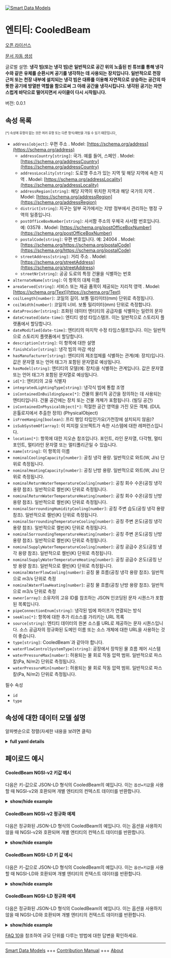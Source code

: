 <!-- 10-Header -->    
[![Smart Data Models](https://smartdatamodels.org/wp-content/uploads/2022/01/SmartDataModels_logo.png "Logo")](https://smartdatamodels.org)    
엔티티: CooledBeam    
===============<!-- /10-Header -->    
<!-- 15-License -->    
[오픈 라이선스](https://github.com/smart-data-models//dataModel.S4BLDG/blob/master/CooledBeam/LICENSE.md)    
[문서 자동 생성](https://docs.google.com/presentation/d/e/2PACX-1vTs-Ng5dIAwkg91oTTUdt8ua7woBXhPnwavZ0FxgR8BsAI_Ek3C5q97Nd94HS8KhP-r_quD4H0fgyt3/pub?start=false&loop=false&delayms=3000#slide=id.gb715ace035_0_60)    
<!-- /15-License -->    
<!-- 20-Description -->    
글로벌 설명: **냉각 빔(또는 냉각 빔)은 일반적으로 공간 위의 노출된 핀 튜브를 통해 냉각수와 같은 유체를 순환시켜 공기를 냉각하는 데 사용되는 장치입니다. 일반적으로 천장 근처 또는 천장 내부에 설치되는 냉각 빔은 대류를 이용해 자연적으로 상승하는 공간의 따뜻한 공기에 방열판 역할을 함으로써 그 아래 공간을 냉각시킵니다. 냉각된 공기는 자연스럽게 바닥으로 떨어지면서 사이클이 다시 시작됩니다.**    
버전: 0.0.1    
<!-- /20-Description -->    
<!-- 30-PropertiesList -->    
## 속성 목록    
<sup><sub>[*] 속성에 유형이 없는 것은 여러 유형 또는 다른 형식/패턴을 가질 수 있기 때문입니다</sub></sup>.    
- `address[object]`: 우편 주소  . Model: [https://schema.org/address](https://schema.org/address)	- `addressCountry[string]`: 국가. 예를 들어, 스페인  . Model: [https://schema.org/addressCountry](https://schema.org/addressCountry)    
	- `addressLocality[string]`: 도로명 주소가 있는 지역 및 해당 지역에 속한 지역  . Model: [https://schema.org/addressLocality](https://schema.org/addressLocality)    
	- `addressRegion[string]`: 해당 지역이 위치한 지역과 해당 국가의 지역  . Model: [https://schema.org/addressRegion](https://schema.org/addressRegion)    
	- `district[string]`: 지구는 일부 국가에서는 지방 정부에서 관리하는 행정 구역의 일종입니다.      
	- `postOfficeBoxNumber[string]`: 사서함 주소의 우체국 사서함 번호입니다. 예: 03578  . Model: [https://schema.org/postOfficeBoxNumber](https://schema.org/postOfficeBoxNumber)    
	- `postalCode[string]`: 우편 번호입니다. 예: 24004  . Model: [https://schema.org/https://schema.org/postalCode](https://schema.org/https://schema.org/postalCode)    
	- `streetAddress[string]`: 거리 주소  . Model: [https://schema.org/streetAddress](https://schema.org/streetAddress)    
	- `streetNr[string]`: 공공 도로의 특정 건물을 식별하는 번호      
- `alternateName[string]`: 이 항목의 대체 이름  - `areaServed[string]`: 서비스 또는 제공 품목이 제공되는 지리적 영역  . Model: [https://schema.org/Text](https://schema.org/Text)- `coilLength[number]`: 코일의 길이. 보통 밀리미터(mm) 단위로 측정됩니다.  - `coilWidth[number]`: 코일의 너비. 보통 밀리미터(mm) 단위로 측정합니다.  - `dataProvider[string]`: 조화된 데이터 엔티티의 공급자를 식별하는 일련의 문자  - `dateCreated[date-time]`: 엔티티 생성 타임스탬프. 이는 일반적으로 스토리지 플랫폼에서 할당합니다.  - `dateModified[date-time]`: 엔티티의 마지막 수정 타임스탬프입니다. 이는 일반적으로 스토리지 플랫폼에서 할당합니다.  - `description[string]`: 이 항목에 대한 설명  - `finishColor[string]`: 냉각 빔의 마감 색상  - `hasManufacturer[string]`: 엔티티의 제조업체를 식별하는 관계(예: 장치)입니다. 값은 문자열 또는 언어 태그가 포함된 문자열로 예상됩니다.  - `hasModel[string]`: 엔티티의 모델(예: 장치)을 식별하는 관계입니다. 값은 문자열 또는 언어 태그가 포함된 문자열로 예상됩니다.  - `id[*]`: 엔티티의 고유 식별자  - `integratedLightingType[string]`: 냉각식 빔에 통합 조명  - `isContainedInBuildingSpace[*]`: 건물의 물리적 공간을 정의하는 데 사용되는 엔티티입니다. 건물 공간에는 장치 또는 건물 개체가 포함됩니다. (빌딩 공간)  - `isContainedInPhysicalObject[*]`: 적절한 공간 영역을 가진 모든 객체.  (DUL 온톨로지에서 추출한 정의) (PhysicalObject)  - `isFreeHanging[boolean]`: 프리 행잉 타입인가요(가천장에 설치되지 않음)?  - `isSubSystemOf[array]`: 이 피지컬 오브젝트가 속한 시스템에 대한 레퍼런스입니다.  - `location[*]`: 항목에 대한 지오숀 참조입니다. 포인트, 라인 문자열, 다각형, 멀티포인트, 멀티라인 문자열 또는 멀티폴리곤일 수 있습니다.  - `name[string]`: 이 항목의 이름  - `nominalCoolingCapacity[number]`: 공칭 냉각 용량. 일반적으로 와트(W, J/s) 단위로 측정됩니다.  - `nominalHeatingCapacity[number]`: 공칭 난방 용량. 일반적으로 와트(W, J/s) 단위로 측정됩니다.  - `nominalReturnWaterTemperatureCooling[number]`: 공칭 회수 수온(공칭 냉각 용량 참조). 일반적으로 켈빈(K) 단위로 측정됩니다.  - `nominalReturnWaterTemperatureHeating[number]`: 공칭 회수 수온(공칭 난방 용량 참조). 일반적으로 켈빈(K) 단위로 측정됩니다.  - `nominalSorroundingHumidityCooling[number]`: 공칭 주변 습도(공칭 냉각 용량 참조). 일반적으로 켈빈(K) 단위로 측정됩니다.  - `nominalSorroundingTemperatureCooling[number]`: 공칭 주변 온도(공칭 냉각 용량 참조). 일반적으로 켈빈(K) 단위로 측정됩니다.  - `nominalSorroundingTemperatureHeating[number]`: 공칭 주변 온도(공칭 난방 용량 참조). 일반적으로 켈빈(K) 단위로 측정됩니다.  - `nominalSupplyWaterTemperatureCooling[number]`: 공칭 공급수 온도(공칭 냉각 용량 참조). 일반적으로 켈빈(K) 단위로 측정됩니다.  - `nominalSupplyWaterTemperatureHeating[number]`: 공칭 공급수 온도(공칭 난방 용량 참조). 일반적으로 켈빈(K) 단위로 측정됩니다.  - `nominalWaterFlowCooling[number]`: 공칭 물 흐름(공칭 냉각 용량 참조). 일반적으로 m3/s 단위로 측정  - `nominalWaterFlowHeating[number]`: 공칭 물 흐름(공칭 난방 용량 참조). 일반적으로 m3/s 단위로 측정  - `owner[array]`: 소유자의 고유 ID를 참조하는 JSON 인코딩된 문자 시퀀스가 포함된 목록입니다.  - `pipeConnectionEnum[string]`: 냉각된 빔에 파이프가 연결되는 방식  - `seeAlso[*]`: 항목에 대한 추가 리소스를 가리키는 URL 목록  - `source[string]`: 엔티티 데이터의 원본 소스를 URL로 제공하는 문자 시퀀스입니다. 소스 공급자의 정규화된 도메인 이름 또는 소스 개체에 대한 URL을 사용하는 것이 좋습니다.  - `type[string]`: CooledBeam`과 같아야 합니다.  - `waterFlowControlSystemType[string]`: 공장에서 장착된 물 흐름 제어 시스템  - `waterPressureMax[number]`: 허용되는 물 회로 작동 압력 범위. 일반적으로 파스칼(Pa, N/m2) 단위로 측정됩니다.  - `waterPressureMin[number]`: 허용되는 물 회로 작동 압력 범위. 일반적으로 파스칼(Pa, N/m2) 단위로 측정됩니다.  <!-- /30-PropertiesList -->    
<!-- 35-RequiredProperties -->    
필수 속성    
- `id`  - `type`  <!-- /35-RequiredProperties -->    
<!-- 40-RequiredProperties -->    
<!-- /40-RequiredProperties -->    
<!-- 50-DataModelHeader -->    
## 속성에 대한 데이터 모델 설명    
알파벳순으로 정렬(자세한 내용을 보려면 클릭)    
<!-- /50-DataModelHeader -->    
<!-- 60-ModelYaml -->    
<details><summary><strong>full yaml details</strong></summary>      
```yaml    
CooledBeam:      
  description: 'A cooled beam (or chilled beam) is a device typically used to cool air by circulating a fluid such as chilled water through exposed finned tubes above a space. Typically mounted overhead near or within a ceiling, the cooled beam uses convection to cool the space below it by acting as a heat sink for the naturally rising warm air of the space. Once cooled, the air naturally drops back to the floor where the cycle begins again.'      
  properties:      
    address:      
      description: The mailing address      
      properties:      
        addressCountry:      
          description: 'The country. For example, Spain'      
          type: string      
          x-ngsi:      
            model: https://schema.org/addressCountry      
            type: Property      
        addressLocality:      
          description: 'The locality in which the street address is, and which is in the region'      
          type: string      
          x-ngsi:      
            model: https://schema.org/addressLocality      
            type: Property      
        addressRegion:      
          description: 'The region in which the locality is, and which is in the country'      
          type: string      
          x-ngsi:      
            model: https://schema.org/addressRegion      
            type: Property      
        district:      
          description: 'A district is a type of administrative division that, in some countries, is managed by the local government'      
          type: string      
          x-ngsi:      
            type: Property      
        postOfficeBoxNumber:      
          description: 'The post office box number for PO box addresses. For example, 03578'      
          type: string      
          x-ngsi:      
            model: https://schema.org/postOfficeBoxNumber      
            type: Property      
        postalCode:      
          description: 'The postal code. For example, 24004'      
          type: string      
          x-ngsi:      
            model: https://schema.org/https://schema.org/postalCode      
            type: Property      
        streetAddress:      
          description: The street address      
          type: string      
          x-ngsi:      
            model: https://schema.org/streetAddress      
            type: Property      
        streetNr:      
          description: Number identifying a specific property on a public street      
          type: string      
          x-ngsi:      
            type: Property      
      type: object      
      x-ngsi:      
        model: https://schema.org/address      
        type: Property      
    alternateName:      
      description: An alternative name for this item      
      type: string      
      x-ngsi:      
        type: Property      
    areaServed:      
      description: The geographic area where a service or offered item is provided      
      type: string      
      x-ngsi:      
        model: https://schema.org/Text      
        type: Property      
    coilLength:      
      description: Length of coil. Usually measured in millimeters (mm)      
      type: number      
      x-ngsi:      
        type: Property      
    coilWidth:      
      description: Width of coil. Usually measured in millimeters (mm      
      type: number      
      x-ngsi:      
        type: Property      
    dataProvider:      
      description: A sequence of characters identifying the provider of the harmonised data entity      
      type: string      
      x-ngsi:      
        type: Property      
    dateCreated:      
      description: Entity creation timestamp. This will usually be allocated by the storage platform      
      format: date-time      
      type: string      
      x-ngsi:      
        type: Property      
    dateModified:      
      description: Timestamp of the last modification of the entity. This will usually be allocated by the storage platform      
      format: date-time      
      type: string      
      x-ngsi:      
        type: Property      
    description:      
      description: A description of this item      
      type: string      
      x-ngsi:      
        type: Property      
    finishColor:      
      description: Finish color for cooled beam      
      type: string      
      x-ngsi:      
        type: Property      
    hasManufacturer:      
      description: 'A relationship identifying the manufacturer of an entity (e.g., device). The value is expected to be a string or a string with language tag'      
      type: string      
      x-ngsi:      
        type: Property      
    hasModel:      
      description: 'A relationship identifying the model of an entity (e.g., device). The value is expected to be a string or a string with language tag'      
      type: string      
      x-ngsi:      
        type: Property      
    id:      
      anyOf:      
        - description: Identifier format of any NGSI entity      
          maxLength: 256      
          minLength: 1      
          pattern: ^[\w\-\.\{\}\$\+\*\[\]`|~^@!,:\\]+$      
          type: string      
          x-ngsi:      
            type: Property      
        - description: Identifier format of any NGSI entity      
          format: uri      
          type: string      
          x-ngsi:      
            type: Property      
      description: Unique identifier of the entity      
      x-ngsi:      
        type: Property      
    integratedLightingType:      
      description: Integrated lighting in cooled beam      
      type: string      
      x-ngsi:      
        type: Property      
    isContainedInBuildingSpace:      
      anyOf:      
        - description: Identifier format of any NGSI entity      
          maxLength: 256      
          minLength: 1      
          pattern: ^[\w\-\.\{\}\$\+\*\[\]`|~^@!,:\\]+$      
          type: string      
          x-ngsi:      
            type: Property      
        - description: Identifier format of any NGSI entity      
          format: uri      
          type: string      
          x-ngsi:      
            type: Property      
      description: An entity used to define the physical spaces of the building. A building space contains devices or building objects. (BuildingSpace)      
      x-ngsi:      
        type: Property      
    isContainedInPhysicalObject:      
      anyOf:      
        - description: Identifier format of any NGSI entity      
          maxLength: 256      
          minLength: 1      
          pattern: ^[\w\-\.\{\}\$\+\*\[\]`|~^@!,:\\]+$      
          type: string      
          x-ngsi:      
            type: Property      
        - description: Identifier format of any NGSI entity      
          format: uri      
          type: string      
          x-ngsi:      
            type: Property      
      description: Any Object that has a proper space region.  (Definition extracted from DUL ontology) (PhysicalObject)      
      x-ngsi:      
        type: Property      
    isFreeHanging:      
      description: 'Is it free hanging type (not mounted in a false ceiling)?'      
      type: boolean      
      x-ngsi:      
        type: Property      
    isSubSystemOf:      
      description: A reference to a system(s) that this Physical Object is part of      
      items:      
        anyOf:      
          - description: Identifier format of any NGSI entity      
            maxLength: 256      
            minLength: 1      
            pattern: ^[\w\-\.\{\}\$\+\*\[\]`|~^@!,:\\]+$      
            type: string      
            x-ngsi:      
              type: Property      
          - description: Identifier format of any NGSI entity      
            format: uri      
            type: string      
            x-ngsi:      
              type: Property      
        description: Unique identifier of the entity      
        x-ngsi:      
          type: Property      
      type: array      
      x-ngsi:      
        type: Relationship      
    location:      
      description: 'Geojson reference to the item. It can be Point, LineString, Polygon, MultiPoint, MultiLineString or MultiPolygon'      
      oneOf:      
        - description: Geojson reference to the item. Point      
          properties:      
            bbox:      
              items:      
                type: number      
              minItems: 4      
              type: array      
            coordinates:      
              items:      
                type: number      
              minItems: 2      
              type: array      
            type:      
              enum:      
                - Point      
              type: string      
          required:      
            - type      
            - coordinates      
          title: GeoJSON Point      
          type: object      
          x-ngsi:      
            type: GeoProperty      
        - description: Geojson reference to the item. LineString      
          properties:      
            bbox:      
              items:      
                type: number      
              minItems: 4      
              type: array      
            coordinates:      
              items:      
                items:      
                  type: number      
                minItems: 2      
                type: array      
              minItems: 2      
              type: array      
            type:      
              enum:      
                - LineString      
              type: string      
          required:      
            - type      
            - coordinates      
          title: GeoJSON LineString      
          type: object      
          x-ngsi:      
            type: GeoProperty      
        - description: Geojson reference to the item. Polygon      
          properties:      
            bbox:      
              items:      
                type: number      
              minItems: 4      
              type: array      
            coordinates:      
              items:      
                items:      
                  items:      
                    type: number      
                  minItems: 2      
                  type: array      
                minItems: 4      
                type: array      
              type: array      
            type:      
              enum:      
                - Polygon      
              type: string      
          required:      
            - type      
            - coordinates      
          title: GeoJSON Polygon      
          type: object      
          x-ngsi:      
            type: GeoProperty      
        - description: Geojson reference to the item. MultiPoint      
          properties:      
            bbox:      
              items:      
                type: number      
              minItems: 4      
              type: array      
            coordinates:      
              items:      
                items:      
                  type: number      
                minItems: 2      
                type: array      
              type: array      
            type:      
              enum:      
                - MultiPoint      
              type: string      
          required:      
            - type      
            - coordinates      
          title: GeoJSON MultiPoint      
          type: object      
          x-ngsi:      
            type: GeoProperty      
        - description: Geojson reference to the item. MultiLineString      
          properties:      
            bbox:      
              items:      
                type: number      
              minItems: 4      
              type: array      
            coordinates:      
              items:      
                items:      
                  items:      
                    type: number      
                  minItems: 2      
                  type: array      
                minItems: 2      
                type: array      
              type: array      
            type:      
              enum:      
                - MultiLineString      
              type: string      
          required:      
            - type      
            - coordinates      
          title: GeoJSON MultiLineString      
          type: object      
          x-ngsi:      
            type: GeoProperty      
        - description: Geojson reference to the item. MultiLineString      
          properties:      
            bbox:      
              items:      
                type: number      
              minItems: 4      
              type: array      
            coordinates:      
              items:      
                items:      
                  items:      
                    items:      
                      type: number      
                    minItems: 2      
                    type: array      
                  minItems: 4      
                  type: array      
                type: array      
              type: array      
            type:      
              enum:      
                - MultiPolygon      
              type: string      
          required:      
            - type      
            - coordinates      
          title: GeoJSON MultiPolygon      
          type: object      
          x-ngsi:      
            type: GeoProperty      
      x-ngsi:      
        type: GeoProperty      
    name:      
      description: The name of this item      
      type: string      
      x-ngsi:      
        type: Property      
    nominalCoolingCapacity:      
      description: 'Nominal cooling capacity. Usually measured in Watts (W, J/s)'      
      type: number      
      x-ngsi:      
        type: Property      
    nominalHeatingCapacity:      
      description: 'Nominal heating capacity. Usually measured in Watts (W, J/s)'      
      type: number      
      x-ngsi:      
        type: Property      
    nominalReturnWaterTemperatureCooling:      
      description: Nominal return water temperature (refers to nominal cooling capacity). Usually measured in degrees Kelvin (K)      
      type: number      
      x-ngsi:      
        type: Property      
    nominalReturnWaterTemperatureHeating:      
      description: Nominal return water temperature (refers to nominal heating capacity). Usually measured in degrees Kelvin (K)      
      type: number      
      x-ngsi:      
        type: Property      
    nominalSorroundingHumidityCooling:      
      description: Nominal surrounding humidity (refers to nominal cooling capacity). Usually measured in degrees Kelvin (K)      
      type: number      
      x-ngsi:      
        type: Property      
    nominalSorroundingTemperatureCooling:      
      description: Nominal surrounding temperature (refers to nominal cooling capacity). Usually measured in degrees Kelvin (K)      
      type: number      
      x-ngsi:      
        type: Property      
    nominalSorroundingTemperatureHeating:      
      description: Nominal surrounding temperature (refers to nominal heating capacity). Usually measured in degrees Kelvin (K)      
      type: number      
      x-ngsi:      
        type: Property      
    nominalSupplyWaterTemperatureCooling:      
      description: Nominal supply water temperature (refers to nominal cooling capacity). Usually measured in degrees Kelvin (K)      
      type: number      
      x-ngsi:      
        type: Property      
    nominalSupplyWaterTemperatureHeating:      
      description: Nominal supply water temperature (refers to nominal heating capacity). Usually measured in degrees Kelvin (K)      
      type: number      
      x-ngsi:      
        type: Property      
    nominalWaterFlowCooling:      
      description: Nominal water flow (refers to nominal cooling capacity). Usually measured in m3/s      
      type: number      
      x-ngsi:      
        type: Property      
    nominalWaterFlowHeating:      
      description: Nominal water flow (refers to nominal heating capacity). Usually measured in m3/s      
      type: number      
      x-ngsi:      
        type: Property      
    owner:      
      description: A List containing a JSON encoded sequence of characters referencing the unique Ids of the owner(s)      
      items:      
        anyOf:      
          - description: Identifier format of any NGSI entity      
            maxLength: 256      
            minLength: 1      
            pattern: ^[\w\-\.\{\}\$\+\*\[\]`|~^@!,:\\]+$      
            type: string      
            x-ngsi:      
              type: Property      
          - description: Identifier format of any NGSI entity      
            format: uri      
            type: string      
            x-ngsi:      
              type: Property      
        description: Unique identifier of the entity      
        x-ngsi:      
          type: Property      
      type: array      
      x-ngsi:      
        type: Property      
    pipeConnectionEnum:      
      description: The manner in which the pipe connection is made to the cooled beam      
      type: string      
      x-ngsi:      
        type: Property      
    seeAlso:      
      description: list of uri pointing to additional resources about the item      
      oneOf:      
        - items:      
            format: uri      
            type: string      
          minItems: 1      
          type: array      
        - format: uri      
          type: string      
      x-ngsi:      
        type: Property      
    source:      
      description: 'A sequence of characters giving the original source of the entity data as a URL. Recommended to be the fully qualified domain name of the source provider, or the URL to the source object'      
      type: string      
      x-ngsi:      
        type: Property      
    type:      
      description: It must be equal to `CooledBeam`      
      enum:      
        - CooledBeam      
      type: string      
      x-ngsi:      
        type: Property      
    waterFlowControlSystemType:      
      description: Factory fitted waterflow control system      
      type: string      
      x-ngsi:      
        type: Property      
    waterPressureMax:      
      description: 'Allowable water circuit working pressure range. Usually measured in Pascals (Pa, N/m2)'      
      type: number      
      x-ngsi:      
        type: Property      
    waterPressureMin:      
      description: 'Allowable water circuit working pressure range. Usually measured in Pascals (Pa, N/m2)'      
      type: number      
      x-ngsi:      
        type: Property      
  required:      
    - id      
    - type      
  type: object      
  x-derived-from: "https://saref.etsi.org/saref4bldg/v1.1.2/#s4bldg:CooledBeam"      
  x-disclaimer: 'Redistribution and use in source and binary forms, with or without modification, are permitted  provided that the license conditions are met. Copyleft (c) 2022 Contributors to Smart Data Models Program'      
  x-license-url: https://github.com/smart-data-models/dataModel.S4BLDG/blob/master/CooledBeam/LICENSE.md      
  x-model-schema: https://smart-data-models.github.com/dataModel.SAREF4BLDG/CooledBeam/schema.json      
  x-model-tags: SAREF CooledBeam      
  x-version: 0.0.1      
```    
</details>      
<!-- /60-ModelYaml -->    
<!-- 70-MiddleNotes -->    
<!-- /70-MiddleNotes -->    
<!-- 80-Examples -->    
## 페이로드 예시    
#### CooledBeam NGSI-v2 키값 예시    
다음은 키-값으로 JSON-LD 형식의 CooledBeam의 예입니다. 이는 `옵션=키값`을 사용할 때 NGSI-v2와 호환되며 개별 엔티티의 컨텍스트 데이터를 반환합니다.    
<details><summary><strong>show/hide example</strong></summary>      
```json  
{  
  "id": "urn:ngsi-ld:CooledBeam:82040ca8-778f-478d-a8fd-28485704919f",  
  "type": "CooledBeam",  
  "coilLength": 0.12136965337189098,  
  "coilWidth": 0.9739362570796377,  
  "finishColor": "deposit",  
  "integratedLightingType": "Metrics",  
  "isFreeHanging": false,  
  "nominalCoolingCapacity": 0.25517130161811685,  
  "nominalHeatingCapacity": 0.979299961039553,  
  "nominalReturnWaterTemperatureCooling": 0.8331575990645163,  
  "nominalReturnWaterTemperatureHeating": 0.8257910510708837,  
  "nominalSorroundingHumidityCooling": 0.08831404123432451,  
  "nominalSorroundingTemperatureCooling": 0.8951747110468832,  
  "nominalSorroundingTemperatureHeating": 0.7722529144575002,  
  "nominalSupplyWaterTemperatureCooling": 0.510069259798832,  
  "nominalSupplyWaterTemperatureHeating": 0.9682117435710755,  
  "nominalWaterFlowCooling": 0.640621498291464,  
  "nominalWaterFlowHeating": 0.3754874763938201,  
  "pipeConnectionEnum": "Falls",  
  "waterFlowControlSystemType": "Forks",  
  "waterPressureMax": 0.6809509740238233,  
  "waterPressureMin": 0.3372474470208946,  
  "isContainedInBuildingSpace": "urn:ngsi-ld:BuildingSpace:29882bc5-9d20-4d25-b276-5bdf4f6981e1",  
  "isContainedInPhysicalObject": "urn:ngsi-ld:PhysicalObject:13d83cbf-6e67-4d40-85da-46a7032fbde9",  
  "isSubSystemOf": [  
    "urn:ngsi-ld:System:dfeed4f8-88d6-4475-89b3-71faa705f8a4",  
    "urn:ngsi-ld:System:23813ba9-d7b1-475b-b245-c32d08798cc3",  
    "urn:ngsi-ld:System:daa546ea-d20c-4761-98b2-e17e050b4625"  
  ],  
  "hasManufacturer": "CooledBeam Company Inc.",  
  "hasModel": "CooledBeam 0.1.2",  
  "dateCreated": "2023-01-26T05:29:03Z",  
  "dateModified": "2023-01-26T10:03:56Z",  
  "source": "Import",  
  "name": "CooledBeam",  
  "alternateName": "CooledBeam type 2",  
  "description": "CooledBeam of limited CooledBeam types",  
  "dataProvider": "IFC file"  
}  
```  
</details>    
#### CooledBeam NGSI-v2 정규화 예제    
다음은 정규화된 JSON-LD 형식의 CooledBeam의 예입니다. 이는 옵션을 사용하지 않을 때 NGSI-v2와 호환되며 개별 엔티티의 컨텍스트 데이터를 반환합니다.    
<details><summary><strong>show/hide example</strong></summary>      
```json  
{  
  "id": "urn:ngsi-ld:CooledBeam:38dcdd25-ae94-441c-8409-218ec91e3006",  
  "type": "CooledBeam",  
  "coilLength": {  
    "type": "Number",  
    "value": 0.4277226249853211  
  },  
  "coilWidth": {  
    "type": "Number",  
    "value": 0.6183775851562611  
  },  
  "finishColor": {  
    "type": "Text",  
    "value": "Associate"  
  },  
  "integratedLightingType": {  
    "type": "Text",  
    "value": "Washington"  
  },  
  "isFreeHanging": {  
    "type": "Boolean",  
    "value": false  
  },  
  "nominalCoolingCapacity": {  
    "type": "Number",  
    "value": 0.45857043485420457  
  },  
  "nominalHeatingCapacity": {  
    "type": "Number",  
    "value": 0.37812382267356337  
  },  
  "nominalReturnWaterTemperatureCooling": {  
    "type": "Number",  
    "value": 0.973742767691913  
  },  
  "nominalReturnWaterTemperatureHeating": {  
    "type": "Number",  
    "value": 0.6848085584395665  
  },  
  "nominalSorroundingHumidityCooling": {  
    "type": "Number",  
    "value": 0.4100986776385609  
  },  
  "nominalSorroundingTemperatureCooling": {  
    "type": "Number",  
    "value": 0.039909771141081074  
  },  
  "nominalSorroundingTemperatureHeating": {  
    "type": "Number",  
    "value": 0.3023923557796515  
  },  
  "nominalSupplyWaterTemperatureCooling": {  
    "type": "Number",  
    "value": 0.7562940127899793  
  },  
  "nominalSupplyWaterTemperatureHeating": {  
    "type": "Number",  
    "value": 0.31198678394809454  
  },  
  "nominalWaterFlowCooling": {  
    "type": "Number",  
    "value": 0.40924277893308847  
  },  
  "nominalWaterFlowHeating": {  
    "type": "Number",  
    "value": 0.9345939456733873  
  },  
  "pipeConnectionEnum": {  
    "type": "Text",  
    "value": "extensible"  
  },  
  "waterFlowControlSystemType": {  
    "type": "Text",  
    "value": "Interactions"  
  },  
  "waterPressureMax": {  
    "type": "Number",  
    "value": 0.07837257218461391  
  },  
  "waterPressureMin": {  
    "type": "Number",  
    "value": 0.03742669539477306  
  },  
  "isContainedInBuildingSpace": {  
    "type": "Text",  
    "value": "urn:ngsi-ld:BuildingSpace:3e03fe30-3728-4867-ab51-b147c2d3e63b"  
  },  
  "isContainedInPhysicalObject": {  
    "type": "Text",  
    "value": "urn:ngsi-ld:PhysicalObject:cfd9df05-18b1-44f4-b1ee-da55226255e9"  
  },  
  "isSubSystemOf": {  
    "type": "StructuredValue",  
    "value": [  
      "urn:ngsi-ld:System:a4b0cda0-b373-4ae9-b2c7-e2cff5429e1e",  
      "urn:ngsi-ld:System:216f6f83-8bd1-456f-9bed-36dbec41a3aa",  
      "urn:ngsi-ld:System:d19ccffa-f134-46fc-8f9f-77656bb91649"  
    ]  
  },  
  "hasManufacturer": {  
    "type": "Text",  
    "value": "CooledBeam Company Inc."  
  },  
  "hasModel": {  
    "type": "Text",  
    "value": "CooledBeam 0.1.2"  
  },  
  "dateCreated": {  
    "type": "DateTime",  
    "value": "2023-01-25T21:51:06.7954024+01:00"  
  },  
  "dateModified": {  
    "type": "DateTime",  
    "value": "2023-01-26T00:15:46.9435362+01:00"  
  },  
  "source": {  
    "type": "Text",  
    "value": "Import"  
  },  
  "name": {  
    "type": "Text",  
    "value": "CooledBeam"  
  },  
  "alternateName": {  
    "type": "Text",  
    "value": "CooledBeam type 2"  
  },  
  "description": {  
    "type": "Text",  
    "value": "CooledBeam of limited CooledBeam types"  
  },  
  "dataProvider": {  
    "type": "Text",  
    "value": "IFC file"  
  }  
}  
```  
</details>    
#### CooledBeam NGSI-LD 키 값 예시    
다음은 키-값으로 JSON-LD 형식의 CooledBeam의 예입니다. 이는 `옵션=키값`을 사용할 때 NGSI-LD와 호환되며 개별 엔티티의 컨텍스트 데이터를 반환합니다.    
<details><summary><strong>show/hide example</strong></summary>      
```json  
{  
  "id": "urn:ngsi-ld:CooledBeam:82040ca8-778f-478d-a8fd-28485704919f",  
  "type": "CooledBeam",  
  "coilLength": 0.12136965337189098,  
  "coilWidth": 0.9739362570796377,  
  "finishColor": "deposit",  
  "integratedLightingType": "Metrics",  
  "isFreeHanging": false,  
  "nominalCoolingCapacity": 0.25517130161811685,  
  "nominalHeatingCapacity": 0.979299961039553,  
  "nominalReturnWaterTemperatureCooling": 0.8331575990645163,  
  "nominalReturnWaterTemperatureHeating": 0.8257910510708837,  
  "nominalSorroundingHumidityCooling": 0.08831404123432451,  
  "nominalSorroundingTemperatureCooling": 0.8951747110468832,  
  "nominalSorroundingTemperatureHeating": 0.7722529144575002,  
  "nominalSupplyWaterTemperatureCooling": 0.510069259798832,  
  "nominalSupplyWaterTemperatureHeating": 0.9682117435710755,  
  "nominalWaterFlowCooling": 0.640621498291464,  
  "nominalWaterFlowHeating": 0.3754874763938201,  
  "pipeConnectionEnum": "Falls",  
  "waterFlowControlSystemType": "Forks",  
  "waterPressureMax": 0.6809509740238233,  
  "waterPressureMin": 0.3372474470208946,  
  "isContainedInBuildingSpace": "urn:ngsi-ld:BuildingSpace:29882bc5-9d20-4d25-b276-5bdf4f6981e1",  
  "isContainedInPhysicalObject": "urn:ngsi-ld:PhysicalObject:13d83cbf-6e67-4d40-85da-46a7032fbde9",  
  "isSubSystemOf": [  
    "urn:ngsi-ld:System:dfeed4f8-88d6-4475-89b3-71faa705f8a4",  
    "urn:ngsi-ld:System:23813ba9-d7b1-475b-b245-c32d08798cc3",  
    "urn:ngsi-ld:System:daa546ea-d20c-4761-98b2-e17e050b4625"  
  ],  
  "hasManufacturer": "CooledBeam Company Inc.",  
  "hasModel": "CooledBeam 0.1.2",  
  "dateCreated": "2023-01-26T05:29:03Z",  
  "dateModified": "2023-01-26T10:03:56Z",  
  "source": "Import",  
  "name": "CooledBeam",  
  "alternateName": "CooledBeam type 2",  
  "description": "CooledBeam of limited CooledBeam types",  
  "dataProvider": "IFC file",  
  "@context": [  
    "https://raw.githubusercontent.com/smart-data-models/dataModel.S4BLDG/master/context.jsonld",  
    "https://uri.etsi.org/ngsi-ld/v1/ngsi-ld-core-context.jsonld"  
  ]  
}  
```  
</details>    
#### CooledBeam NGSI-LD 정규화 예제    
다음은 정규화된 JSON-LD 형식의 CooledBeam의 예입니다. 이는 옵션을 사용하지 않을 때 NGSI-LD와 호환되며 개별 엔티티의 컨텍스트 데이터를 반환합니다.    
<details><summary><strong>show/hide example</strong></summary>      
```json  
{  
  "id": "urn:ngsi-ld:CooledBeam:baa66543-6434-4e28-8e85-20b2b260d404",  
  "type": "CooledBeam",  
  "coilLength": {  
    "type": "Property",  
    "unitCode": "mm",  
    "observedAt": "2023-01-25T18:59:14Z",  
    "value": 0.45413352830053977  
  },  
  "coilWidth": {  
    "type": "Property",  
    "unitCode": "m",  
    "observedAt": "2023-01-26T07:44:01Z",  
    "value": 0.2692385089640058  
  },  
  "finishColor": {  
    "type": "Property",  
    "value": "indigo"  
  },  
  "integratedLightingType": {  
    "type": "Property",  
    "value": "Graphical User Interface"  
  },  
  "isFreeHanging": {  
    "type": "Property",  
    "value": false  
  },  
  "nominalCoolingCapacity": {  
    "type": "Property",  
    "unitCode": "J/s",  
    "observedAt": "2023-01-26T09:40:29Z",  
    "value": 0.3030442126473498  
  },  
  "nominalHeatingCapacity": {  
    "type": "Property",  
    "unitCode": "J/s",  
    "observedAt": "2023-01-26T02:43:04Z",  
    "value": 0.7091959285173477  
  },  
  "nominalReturnWaterTemperatureCooling": {  
    "type": "Property",  
    "unitCode": "K",  
    "observedAt": "2023-01-26T10:09:02Z",  
    "value": 0.4048762377790246  
  },  
  "nominalReturnWaterTemperatureHeating": {  
    "type": "Property",  
    "unitCode": "K",  
    "observedAt": "2023-01-26T08:24:33Z",  
    "value": 0.33261295327987683  
  },  
  "nominalSorroundingHumidityCooling": {  
    "type": "Property",  
    "unitCode": "K",  
    "observedAt": "2023-01-26T12:36:33Z",  
    "value": 0.5632800434491262  
  },  
  "nominalSorroundingTemperatureCooling": {  
    "type": "Property",  
    "unitCode": "K",  
    "observedAt": "2023-01-26T11:31:42Z",  
    "value": 0.47265451181389695  
  },  
  "nominalSorroundingTemperatureHeating": {  
    "type": "Property",  
    "unitCode": "K",  
    "observedAt": "2023-01-25T18:37:57Z",  
    "value": 0.18090042184548072  
  },  
  "nominalSupplyWaterTemperatureCooling": {  
    "type": "Property",  
    "unitCode": "K",  
    "observedAt": "2023-01-25T21:17:20Z",  
    "value": 0.9122743224756777  
  },  
  "nominalSupplyWaterTemperatureHeating": {  
    "type": "Property",  
    "unitCode": "K",  
    "observedAt": "2023-01-25T17:52:00Z",  
    "value": 0.9207552089629301  
  },  
  "nominalWaterFlowCooling": {  
    "type": "Property",  
    "unitCode": "m3/s",  
    "observedAt": "2023-01-25T15:05:33Z",  
    "value": 0.06592489938443258  
  },  
  "nominalWaterFlowHeating": {  
    "type": "Property",  
    "unitCode": "m3/s",  
    "observedAt": "2023-01-26T13:42:04Z",  
    "value": 0.3446198206084118  
  },  
  "pipeConnectionEnum": {  
    "type": "Property",  
    "value": "SSL"  
  },  
  "waterFlowControlSystemType": {  
    "type": "Property",  
    "value": "supply-chains"  
  },  
  "waterPressureMax": {  
    "type": "Property",  
    "unitCode": "N/m2",  
    "observedAt": "2023-01-25T17:35:39Z",  
    "value": 0.8610847602415933  
  },  
  "waterPressureMin": {  
    "type": "Property",  
    "unitCode": "N/m2",  
    "observedAt": "2023-01-26T03:28:09Z",  
    "value": 0.9088584704707019  
  },  
  "isContainedInBuildingSpace": {  
    "type": "Relationship",  
    "object": "urn:ngsi-ld:BuildingSpace:6689ca11-b361-48b4-950d-07edf1182e97"  
  },  
  "isContainedInPhysicalObject": {  
    "type": "Relationship",  
    "object": "urn:ngsi-ld:PhysicalObject:2e350952-8c19-46a2-a2c2-8d30c54d03cb"  
  },  
  "isSubSystemOf": [  
    {  
      "type": "Relationship",  
      "object": "urn:ngsi-ld:System:cf124c7e-8f71-424a-93b5-64643c889f30"  
    },  
    {  
      "type": "Relationship",  
      "object": "urn:ngsi-ld:System:a72f7b54-3f5c-4b66-9463-f20f7127cff6"  
    },  
    {  
      "type": "Relationship",  
      "object": "urn:ngsi-ld:System:ce488063-f9a9-44c4-ac0f-f79e2977a2d4"  
    }  
  ],  
  "hasManufacturer": {  
    "type": "Property",  
    "value": "CooledBeam Company Inc."  
  },  
  "hasModel": {  
    "type": "Property",  
    "value": "CooledBeam 0.1.2"  
  },  
  "dateCreated": {  
    "type": "Property",  
    "value": "2023-01-25T23:43:55Z"  
  },  
  "dateModified": {  
    "type": "Property",  
    "value": "2023-01-25T20:21:43Z"  
  },  
  "source": {  
    "type": "Property",  
    "value": "Import"  
  },  
  "name": {  
    "type": "Property",  
    "value": "CooledBeam"  
  },  
  "alternateName": {  
    "type": "Property",  
    "value": "CooledBeam type 2"  
  },  
  "description": {  
    "type": "Property",  
    "value": "CooledBeam of limited CooledBeam types"  
  },  
  "dataProvider": {  
    "type": "Property",  
    "value": "IFC file"  
  },  
  "@context": [  
    "https://raw.githubusercontent.com/smart-data-models/dataModel.S4BLDG/master/context.jsonld",  
    "https://uri.etsi.org/ngsi-ld/v1/ngsi-ld-core-context.jsonld"  
  ]  
}  
```  
</details><!-- /80-Examples -->    
<!-- 90-FooterNotes -->    
<!-- /90-FooterNotes -->    
<!-- 95-Units -->    
[FAQ 10](https://smartdatamodels.org/index.php/faqs/)을 참조하여 규모 단위를 다루는 방법에 대한 답변을 확인하세요.    
<!-- /95-Units -->    
<!-- 97-LastFooter -->    
---    
[Smart Data Models](https://smartdatamodels.org) +++ [Contribution Manual](https://bit.ly/contribution_manual) +++ [About](https://bit.ly/Introduction_SDM)<!-- /97-LastFooter -->    
